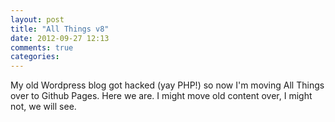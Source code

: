 ```yaml
---
layout: post
title: "All Things v8"
date: 2012-09-27 12:13
comments: true
categories: 
---
```

My old Wordpress blog got hacked (yay PHP!) so now I'm moving All Things over to Github Pages. Here we are. I might move old content over, I might not, we will see.
